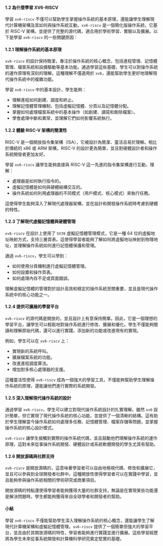 #### 1.2 為什麼學習 XV6-RISCV

學習 `xv6-riscv` 不僅可以幫助學生掌握操作系統的基本原理，還能讓學生理解現代計算機架構及其如何與操作系統互動。`xv6-riscv` 是一個簡化版操作系統，它基於 RISC-V 架構，並提供了完整的源代碼，適合用於學術學習、實驗以及擴展。以下是學習 `xv6-riscv` 的一些關鍵原因：

#### 1.2.1 理解操作系統的基本原理

`xv6-riscv` 的設計保持簡潔，專注於操作系統的核心概念，包括進程管理、記憶體管理、檔案系統和設備驅動等基本功能。通過學習這些基礎，學生可以對操作系統的運作原理有深刻的理解。這種理解不僅適用於 `xv6`，還能幫助學生更好地理解現代操作系統中的複雜功能。

學習 `xv6-riscv` 中的基本設計，學生能夠：
- 理解進程如何創建、調度和終止。
- 理解記憶體管理機制，包括虛擬記憶體、分頁以及記憶體分配。
- 掌握如何處理檔案系統中的基本操作（如創建、讀寫和刪除檔案）。
- 學會處理中斷和異常，並理解它們如何影響系統執行。

#### 1.2.2 體驗 RISC-V 架構的簡潔性

RISC-V 是一個開放指令集架構（ISA），它被設計為簡潔、靈活且易於理解。相比於傳統的 x86 或 ARM 架構，RISC-V 的設計更為簡單，並且對硬體設計者和操作系統開發者更加友好。

學習 `xv6-riscv` 讓學生能夠直接與 RISC-V 這一先進的指令集架構進行互動，理解：
- 處理器是如何執行指令的。
- 虛擬記憶體是如何與硬體結構交互的。
- 操作系統如何利用處理器的不同模式（用戶模式、核心模式）來執行任務。

這使得學生能夠深入了解現代處理器架構，並在設計和開發操作系統時考慮到硬體的特性。

#### 1.2.3 了解現代虛擬記憶體與硬體管理

`xv6-riscv` 在設計上使用了 `SV39` 虛擬記憶體管理模式，它是一種 64 位的虛擬地址映射方式，支持三層頁表。這使得學習者能夠了解如何將虛擬地址映射到物理地址，並理解操作系統如何進行記憶體保護和管理。

通過 `xv6-riscv`，學生可以學到：
- 如何使用分頁機制進行虛擬記憶體管理。
- 如何設置和操作頁表。
- 如何處理內存不足或頁面錯誤。

理解虛擬記憶體的管理對於設計高效和穩定的操作系統至關重要，並且是現代操作系統中的核心功能之一。

#### 1.2.4 提供可擴展的學習平台

`xv6-riscv` 的源代碼是開放的，並且設計上有意保持簡單。因此，它是一個理想的學習平台，讓學生可以輕鬆地對操作系統進行修改、擴展和優化。學生不僅能夠閱讀和理解原始代碼，還可以進行實踐，添加新的功能或改進現有的實現。

例如，學生可以在 `xv6-riscv` 上：
- 實現新的系統呼叫。
- 擴展檔案系統的功能。
- 改進進程調度算法。
- 增加對多核心處理器的支援。

這種靈活性使得 `xv6-riscv` 成為一個強大的學習工具，不僅能夠幫助學生理解操作系統的原理，還能讓他們進行實際的系統開發。

#### 1.2.5 深入理解現代操作系統的設計

通過學習 `xv6-riscv`，學生可以建立對現代操作系統設計的扎實理解。雖然 `xv6` 設計簡單，但它實現了現代操作系統的核心功能，並提供了一個清晰的結構。這有助於學生理解當今操作系統如何處理多任務、記憶體管理、檔案存儲等問題，並掌握操作系統的核心設計模式。

`xv6-riscv` 讓學生接觸到實際的操作系統代碼，並且鼓勵他們理解操作系統的運作原理，這對未來從事操作系統開發、硬體設計或系統軟體開發的學生尤其有幫助。

#### 1.2.6 開放源碼與社群支持

`xv6-riscv` 是開放源碼的，這意味著學習者可以自由地檢視代碼、修改和擴展它，並且可以參與到全球開發者社群中。這種開放性使得學習者可以在實踐中學習，並且能夠參與操作系統相關的學術研究或商業項目。

開放源碼的特點還使得學習者能夠獲得大量的社群支持，無論是在實現某些功能還是解決問題時，學生都能夠獲得來自全球學者和開發者的幫助。

#### 小結

學習 `xv6-riscv` 不僅能幫助學生深入理解操作系統的核心概念，還能讓學生了解現代計算機架構和虛擬記憶體管理。`xv6-riscv` 提供了一個簡單但強大的學習平台，並且由於其開放源碼的特性，學習者能夠進行實踐並進行擴展。這些學習經歷將為學生未來從事系統開發和計算機科學研究奠定堅實的基礎。